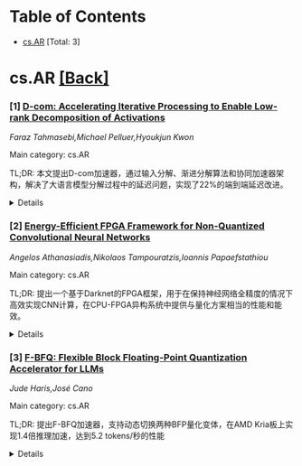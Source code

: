 <div id=toc></div>

# Table of Contents

- [cs.AR](#cs.AR) [Total: 3]


<div id='cs.AR'></div>

# cs.AR [[Back]](#toc)

### [1] [D-com: Accelerating Iterative Processing to Enable Low-rank Decomposition of Activations](https://arxiv.org/abs/2510.13147)
*Faraz Tahmasebi,Michael Pelluer,Hyoukjun Kwon*

Main category: cs.AR

TL;DR: 本文提出D-com加速器，通过输入分解、渐进分解算法和协同加速器架构，解决了大语言模型分解过程中的延迟问题，实现了22%的端到端延迟改进。


<details>
  <summary>Details</summary>
Motivation: 大语言模型的计算和内存成本持续增长，传统权重分解方法导致运行时分解延迟过高，超过了分解带来的收益。

Method: 采用渐进分解算法（Lanczos算法），设计协同加速器架构，引入计算复制方法解决内存瓶颈，开发输出形状保持计算方案，并使用多通道分解方法处理异常通道。

Result: 实现了6.2倍加速，端到端延迟比A100 GPU提升22%，模型质量损失较小（在AI2推理挑战任务上仅3%）。

Conclusion: 通过适当的分解算法和硬件支持，输入分解可以显著有益，D-com加速器在保持模型质量的同时显著提升了性能。

Abstract: The computation and memory costs of large language models kept increasing
over last decade, which reached over the scale of 1T parameters. To address the
challenges from the large scale models, model compression techniques such as
low-rank decomposition have been explored. Previous model decomposition works
have focused on weight decomposition to avoid costly runtime decomposition,
whose latency often significantly exceeds the benefits from decomposition
(e.g., 38% more end-to-end latency when running Llama2-7b on A100 with 4K
sequence length with activation decomposition compared to no decomposition). In
this work, we debunk such observations and report that the input decomposition
can be significantly beneficial with a proper choice of decomposition algorithm
and hardware support. We adopt progressive decomposition algorithm, Lanczos
algorithm, and design a co-accelerator architecture for the decomposition
algorithm. To address the memory- boundness of the decomposition operation, we
introduce a novel compute replication methodology that moves the op- eration
toward compute-bound region, which enables 6.2x speedup in our evaluation. We
also develop an output shape- preserving computation scheme that eliminates
decomposi- tion costs in consecutive layers. To compensate model quality loss
from compression, we introduce a multi-track decom- position approach that
separately handles outlier channels for high accuracy and low perplexity with
minimal compu- tational costs. Combined together, our accelerator, D-com,
provides 22% end-to-end latency improvements compared to A100 GPU at the cost
of small model quality degradation (e.g., 3% on AI2 Reasoning Challenge task).

</details>


### [2] [Energy-Efficient FPGA Framework for Non-Quantized Convolutional Neural Networks](https://arxiv.org/abs/2510.13362)
*Angelos Athanasiadis,Nikolaos Tampouratzis,Ioannis Papaefstathiou*

Main category: cs.AR

TL;DR: 提出一个基于Darknet的FPGA框架，用于在保持神经网络全精度的情况下高效实现CNN计算，在CPU-FPGA异构系统中提供与量化方案相当的性能和能效。


<details>
  <summary>Details</summary>
Motivation: AI应用中CNN的实时处理需求日益增长，传统处理器在性能、功耗和延迟方面难以平衡，特别是在嵌入式系统和边缘计算平台中。FPGA提供了高性能、高能效和可重构的替代方案。

Method: 基于广泛使用的Darknet框架开发，允许设计者使用类似Darknet的输入，在CPU-FPGA异构系统中高效实现CNN，同时保持所有神经网络参数的全精度。

Result: 与支持量化的FPGA框架相比，该解决方案旨在提供相似的性能和/或能效，而不会降低神经网络精度。

Conclusion: 该框架为CNN在FPGA上的实现提供了一种有效的全精度计算方法，在保持准确性的同时实现了良好的性能和能效平衡。

Abstract: The growing demand for real-time processing in artificial intelligence
applications, particularly those involving Convolutional Neural Networks
(CNNs), has highlighted the need for efficient computational solutions.
Conventional processors, very often, fall short in balancing performance, power
consumption, and latency, especially in embedded systems and edge computing
platforms. Field-Programmable Gate Arrays (FPGAs) offer a promising
alternative, combining high performance with energy efficiency and
reconfigurability. The presented framework addresses the complex and demanding
computations of CNNs on FPGAs maintaining full precision in all neural network
parameters. Specifically, our framework is based on Darknet which is very
widely used for the design of CNNs and allows the designer, by using a similar
input to that given to Darknet, to efficiently implement a CNN in a
heterogeneous system comprising of CPUs and FPGAs. When compared with the FPGA
frameworks that support quantization, our solution aims to offer similar
performance and/or energy efficiency without any degradation on the NN
accuracy.

</details>


### [3] [F-BFQ: Flexible Block Floating-Point Quantization Accelerator for LLMs](https://arxiv.org/abs/2510.13401)
*Jude Haris,José Cano*

Main category: cs.AR

TL;DR: 提出F-BFQ加速器，支持动态切换两种BFP量化变体，在AMD Kria板上实现1.4倍推理加速，达到5.2 tokens/秒的性能


<details>
  <summary>Details</summary>
Motivation: LLM在边缘设备部署需要量化技术，但混合BFP量化需要专用加速器支持不同量化变体而无需重新配置

Method: 设计灵活的块浮点量化(F-BFQ)加速器，能够动态切换两种BFP量化变体并执行矩阵乘法操作

Result: 在AMD Kria板上部署，相比Arm NEON CPU执行平均减少1.4倍推理时间，达到5.2 tokens/秒（约3.9 words/秒）

Conclusion: F-BFQ加速器有效支持混合BFP量化LLM的推理加速，为边缘设备部署提供高效解决方案

Abstract: Large Language Models (LLMs) have become increasingly prominent for daily
tasks, from improving sound-totext translation to generating additional frames
for the latest video games. With the help of LLM inference frameworks, such as
llama.cpp, which support optimizations such as KV-caching and quantization, it
is now easier than ever to deploy LLMs on edge devices. Quantization is
fundamental to enable LLMs on resource-constrained edge devices, and llama.cpp
utilizes block floating point (BFP) quantization to drastically reduce the bit
width of weights and input tensors, the memory footprint, and the computational
power required to run LLMs. LLMs are typically quantized with mixed BFP
quantization across the model layers to reduce the loss of model accuracy due
to quantization. Therefore, to efficiently accelerate across the layers of
BFP-quantized LLMs, specialized accelerators need to support different BFP
variants without reconfiguration. To address this issue, we propose a Flexible
Block FloatingPoint Quantization (F-BFQ) accelerator, which can dynamically
switch between two BFP quantization variants and perform matrix multiplication
(MatMul) operations. Our initial F-BFQ accelerator design, deployed on the AMD
Kria board, reduces inference time by 1.4x on average over the Arm NEON-based
CPU execution across three BFP quantized LLMs while achieving 5.2 tokens per
second (~3.9 words per second).

</details>
